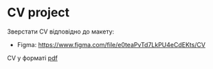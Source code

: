 # CV project

Зверстати СV відповідно до макету:

- Figma: https://www.figma.com/file/e0teaPvTd7LkPU4eCdEKts/CV

CV у форматі [pdf](./CV%20Yarema.pdf)
